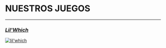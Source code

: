 

# **NUESTROS JUEGOS**

---

### [ _Lil'Which_](./lilWhich.html)


[![lil'which](Página%20Web/img/Logo%20(PROVISIONAL).png)](./lilWhich.html)
